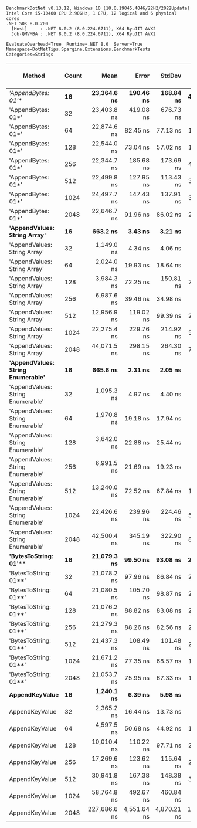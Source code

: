 ```

BenchmarkDotNet v0.13.12, Windows 10 (10.0.19045.4046/22H2/2022Update)
Intel Core i5-10400 CPU 2.90GHz, 1 CPU, 12 logical and 6 physical cores
.NET SDK 8.0.200
  [Host]     : .NET 8.0.2 (8.0.224.6711), X64 RyuJIT AVX2
  Job-QMVMBA : .NET 8.0.2 (8.0.224.6711), X64 RyuJIT AVX2

EvaluateOverhead=True  Runtime=.NET 8.0  Server=True  
Namespace=DotNetTips.Spargine.Extensions.BenchmarkTests  Categories=Strings  

```
| Method                            | Count | Mean         | Error       | StdDev      | StdErr      | Median       | Min          | Q1           | Q3           | Max          | Op/s        | CI99.9% Margin | Iterations | Kurtosis | MValue | Skewness | Rank | LogicalGroup | Baseline | Gen0   | Code Size | Completed Work Items | Lock Contentions | Exceptions | Gen1   | Gen2   | Allocated |
|---------------------------------- |------ |-------------:|------------:|------------:|------------:|-------------:|-------------:|-------------:|-------------:|-------------:|------------:|---------------:|-----------:|---------:|-------:|---------:|-----:|------------- |--------- |-------:|----------:|---------------------:|-----------------:|-----------:|-------:|-------:|----------:|
| **&#39;AppendBytes: 01*&#39;**                | **16**    |  **23,364.6 ns** |   **190.46 ns** |   **168.84 ns** |    **45.12 ns** |  **23,324.8 ns** |  **23,152.5 ns** |  **23,251.9 ns** |  **23,495.2 ns** |  **23,704.5 ns** |    **42,799.7** |     **190.459 ns** |      **14.00** |    **1.867** |  **2.000** |   **0.4576** |   **18** | *****            | **No**       | **0.4883** |     **831 B** |                    **-** |                **-** |          **-** |      **-** |      **-** |  **44.66 KB** |
| &#39;AppendBytes: 01*&#39;                | 32    |  23,403.8 ns |   419.08 ns |   676.73 ns |   116.06 ns |  23,440.6 ns |  22,400.6 ns |  22,726.9 ns |  23,714.3 ns |  24,633.1 ns |    42,728.0 |     419.078 ns |      34.00 |    1.938 |  2.000 |   0.2250 |   18 | *            | No       | 0.4883 |     831 B |                    - |                - |          - |      - |      - |  44.66 KB |
| &#39;AppendBytes: 01*&#39;                | 64    |  22,874.6 ns |    82.45 ns |    77.13 ns |    19.91 ns |  22,859.8 ns |  22,748.0 ns |  22,813.6 ns |  22,942.8 ns |  22,990.7 ns |    43,716.6 |      82.455 ns |      15.00 |    1.416 |  2.000 |   0.0241 |   17 | *            | No       | 0.4883 |     831 B |                    - |                - |          - |      - |      - |  44.66 KB |
| &#39;AppendBytes: 01*&#39;                | 128   |  22,544.0 ns |    73.04 ns |    57.02 ns |    16.46 ns |  22,539.5 ns |  22,471.2 ns |  22,497.5 ns |  22,603.4 ns |  22,630.2 ns |    44,357.7 |      73.039 ns |      12.00 |    1.298 |  2.000 |   0.1934 |   17 | *            | No       | 0.4883 |     831 B |                    - |                - |          - |      - |      - |  44.66 KB |
| &#39;AppendBytes: 01*&#39;                | 256   |  22,344.7 ns |   185.68 ns |   173.69 ns |    44.85 ns |  22,248.6 ns |  22,160.2 ns |  22,199.9 ns |  22,471.3 ns |  22,671.1 ns |    44,753.3 |     185.685 ns |      15.00 |    1.633 |  2.000 |   0.5057 |   17 | *            | No       | 0.4883 |     831 B |                    - |                - |          - |      - |      - |  44.66 KB |
| &#39;AppendBytes: 01*&#39;                | 512   |  22,499.8 ns |   127.95 ns |   113.43 ns |    30.31 ns |  22,492.1 ns |  22,364.1 ns |  22,408.9 ns |  22,559.9 ns |  22,726.6 ns |    44,444.7 |     127.952 ns |      14.00 |    1.942 |  2.000 |   0.5283 |   17 | *            | No       | 0.4883 |     831 B |                    - |                - |          - |      - |      - |  44.66 KB |
| &#39;AppendBytes: 01*&#39;                | 1024  |  24,497.7 ns |   147.43 ns |   137.91 ns |    35.61 ns |  24,495.3 ns |  24,321.0 ns |  24,385.3 ns |  24,585.4 ns |  24,820.0 ns |    40,820.2 |     147.431 ns |      15.00 |    2.620 |  2.000 |   0.6619 |   19 | *            | No       | 0.4883 |     831 B |                    - |                - |          - |      - |      - |  44.66 KB |
| &#39;AppendBytes: 01*&#39;                | 2048  |  22,646.7 ns |    91.96 ns |    86.02 ns |    22.21 ns |  22,643.7 ns |  22,499.7 ns |  22,592.7 ns |  22,693.6 ns |  22,806.9 ns |    44,156.6 |      91.964 ns |      15.00 |    2.148 |  2.000 |   0.1767 |   17 | *            | No       | 0.4883 |     831 B |                    - |                - |          - |      - |      - |  44.66 KB |
| **&#39;AppendValues: String Array&#39;**      | **16**    |     **663.2 ns** |     **3.43 ns** |     **3.21 ns** |     **0.83 ns** |     **664.4 ns** |     **657.4 ns** |     **660.5 ns** |     **665.5 ns** |     **667.9 ns** | **1,507,731.7** |       **3.428 ns** |      **15.00** |    **1.597** |  **2.000** |  **-0.3090** |    **1** | *****            | **No**       | **0.0238** |     **806 B** |                    **-** |                **-** |          **-** |      **-** |      **-** |   **2.14 KB** |
| &#39;AppendValues: String Array&#39;      | 32    |   1,149.0 ns |     4.34 ns |     4.06 ns |     1.05 ns |   1,149.4 ns |   1,142.5 ns |   1,145.9 ns |   1,152.8 ns |   1,154.5 ns |   870,310.9 |       4.342 ns |      15.00 |    1.455 |  2.000 |  -0.1819 |    3 | *            | No       | 0.0401 |     806 B |                    - |                - |          - |      - |      - |   3.74 KB |
| &#39;AppendValues: String Array&#39;      | 64    |   2,024.0 ns |    19.93 ns |    18.64 ns |     4.81 ns |   2,018.5 ns |   2,001.4 ns |   2,009.3 ns |   2,041.3 ns |   2,056.6 ns |   494,080.9 |      19.932 ns |      15.00 |    1.566 |  2.000 |   0.3365 |    6 | *            | No       | 0.0763 |     806 B |                    - |                - |          - |      - |      - |   6.88 KB |
| &#39;AppendValues: String Array&#39;      | 128   |   3,984.3 ns |    72.25 ns |   150.81 ns |    20.72 ns |   3,927.2 ns |   3,838.7 ns |   3,888.1 ns |   4,001.8 ns |   4,545.6 ns |   250,986.3 |      72.250 ns |      53.00 |    6.773 |  2.000 |   1.9771 |    9 | *            | No       | 0.1450 |     806 B |                    - |                - |          - |      - |      - |  13.07 KB |
| &#39;AppendValues: String Array&#39;      | 256   |   6,987.6 ns |    39.46 ns |    34.98 ns |     9.35 ns |   6,980.8 ns |   6,924.5 ns |   6,968.2 ns |   7,002.6 ns |   7,066.1 ns |   143,111.6 |      39.457 ns |      14.00 |    2.827 |  2.000 |   0.4177 |   11 | *            | No       | 0.2899 |     806 B |                    - |                - |          - |      - |      - |  25.39 KB |
| &#39;AppendValues: String Array&#39;      | 512   |  12,956.9 ns |   119.02 ns |    99.39 ns |    27.56 ns |  12,964.9 ns |  12,826.8 ns |  12,877.3 ns |  12,978.7 ns |  13,167.0 ns |    77,178.7 |     119.018 ns |      13.00 |    2.259 |  2.000 |   0.4969 |   13 | *            | No       | 0.5646 |     806 B |                    - |                - |          - | 0.0305 |      - |  49.59 KB |
| &#39;AppendValues: String Array&#39;      | 1024  |  22,275.4 ns |   229.76 ns |   214.92 ns |    55.49 ns |  22,231.3 ns |  21,969.9 ns |  22,133.2 ns |  22,423.7 ns |  22,615.9 ns |    44,892.6 |     229.759 ns |      15.00 |    1.690 |  2.000 |   0.2223 |   17 | *            | No       | 0.9155 |     806 B |                    - |                - |          - | 0.0610 |      - |  82.28 KB |
| &#39;AppendValues: String Array&#39;      | 2048  |  44,071.5 ns |   298.15 ns |   264.30 ns |    70.64 ns |  44,088.8 ns |  43,462.8 ns |  43,891.9 ns |  44,211.7 ns |  44,403.4 ns |    22,690.4 |     298.153 ns |      14.00 |    2.645 |  2.000 |  -0.5826 |   22 | *            | No       | 1.6479 |     806 B |                    - |                - |          - | 0.1831 |      - | 147.67 KB |
| **&#39;AppendValues: String Enumerable&#39;** | **16**    |     **665.6 ns** |     **2.31 ns** |     **2.05 ns** |     **0.55 ns** |     **665.3 ns** |     **661.9 ns** |     **664.2 ns** |     **666.5 ns** |     **669.5 ns** | **1,502,514.7** |       **2.313 ns** |      **14.00** |    **2.306** |  **2.000** |   **0.2938** |    **1** | *****            | **No**       | **0.0238** |     **806 B** |                    **-** |                **-** |          **-** |      **-** |      **-** |   **2.14 KB** |
| &#39;AppendValues: String Enumerable&#39; | 32    |   1,095.3 ns |     4.97 ns |     4.40 ns |     1.18 ns |   1,095.8 ns |   1,088.2 ns |   1,091.4 ns |   1,098.3 ns |   1,103.6 ns |   912,980.0 |       4.966 ns |      14.00 |    1.841 |  2.000 |   0.1356 |    2 | *            | No       | 0.0420 |     806 B |                    - |                - |          - |      - |      - |   3.74 KB |
| &#39;AppendValues: String Enumerable&#39; | 64    |   1,970.8 ns |    19.18 ns |    17.94 ns |     4.63 ns |   1,975.7 ns |   1,939.9 ns |   1,959.4 ns |   1,981.1 ns |   2,007.3 ns |   507,407.4 |      19.182 ns |      15.00 |    2.164 |  2.000 |   0.1582 |    5 | *            | No       | 0.0763 |     806 B |                    - |                - |          - |      - |      - |   6.88 KB |
| &#39;AppendValues: String Enumerable&#39; | 128   |   3,642.0 ns |    22.88 ns |    25.44 ns |     5.84 ns |   3,642.1 ns |   3,601.0 ns |   3,624.7 ns |   3,660.1 ns |   3,688.1 ns |   274,576.3 |      22.884 ns |      19.00 |    1.881 |  2.000 |   0.0569 |    8 | *            | No       | 0.1450 |     806 B |                    - |                - |          - |      - |      - |  13.07 KB |
| &#39;AppendValues: String Enumerable&#39; | 256   |   6,991.5 ns |    21.69 ns |    19.23 ns |     5.14 ns |   6,994.8 ns |   6,966.1 ns |   6,974.2 ns |   6,996.3 ns |   7,027.8 ns |   143,031.5 |      21.691 ns |      14.00 |    2.094 |  2.000 |   0.4729 |   11 | *            | No       | 0.2899 |     806 B |                    - |                - |          - |      - |      - |  25.39 KB |
| &#39;AppendValues: String Enumerable&#39; | 512   |  13,240.0 ns |    72.52 ns |    67.84 ns |    17.52 ns |  13,260.6 ns |  13,135.2 ns |  13,183.4 ns |  13,283.8 ns |  13,360.0 ns |    75,528.4 |      72.521 ns |      15.00 |    1.835 |  2.000 |  -0.2584 |   14 | *            | No       | 0.5646 |     806 B |                    - |                - |          - | 0.0153 |      - |  49.59 KB |
| &#39;AppendValues: String Enumerable&#39; | 1024  |  22,426.6 ns |   239.96 ns |   224.46 ns |    57.95 ns |  22,479.6 ns |  22,056.2 ns |  22,252.5 ns |  22,627.4 ns |  22,730.3 ns |    44,589.9 |     239.958 ns |      15.00 |    1.438 |  2.000 |  -0.2083 |   17 | *            | No       | 0.9155 |     806 B |                    - |                - |          - | 0.0610 |      - |  82.28 KB |
| &#39;AppendValues: String Enumerable&#39; | 2048  |  42,500.4 ns |   345.19 ns |   322.90 ns |    83.37 ns |  42,546.5 ns |  41,974.8 ns |  42,285.6 ns |  42,686.9 ns |  43,039.7 ns |    23,529.2 |     345.194 ns |      15.00 |    1.875 |  2.000 |  -0.0487 |   21 | *            | No       | 1.6479 |     806 B |                    - |                - |          - | 0.1221 |      - | 147.67 KB |
| **&#39;BytesToString: 01**&#39;**             | **16**    |  **21,079.3 ns** |    **99.50 ns** |    **93.08 ns** |    **24.03 ns** |  **21,087.0 ns** |  **20,923.2 ns** |  **21,018.1 ns** |  **21,156.0 ns** |  **21,244.0 ns** |    **47,439.8** |      **99.505 ns** |      **15.00** |    **1.818** |  **2.000** |   **0.0754** |   **16** | *****            | **No**       | **0.3967** |     **741 B** |                    **-** |                **-** |          **-** |      **-** |      **-** |  **36.03 KB** |
| &#39;BytesToString: 01**&#39;             | 32    |  21,078.2 ns |    97.96 ns |    86.84 ns |    23.21 ns |  21,089.9 ns |  20,927.7 ns |  21,031.1 ns |  21,125.8 ns |  21,247.6 ns |    47,442.4 |      97.959 ns |      14.00 |    2.417 |  2.000 |  -0.1878 |   16 | *            | No       | 0.3967 |     741 B |                    - |                - |          - |      - |      - |  36.03 KB |
| &#39;BytesToString: 01**&#39;             | 64    |  21,080.5 ns |   105.70 ns |    98.87 ns |    25.53 ns |  21,064.9 ns |  20,953.2 ns |  21,004.5 ns |  21,136.8 ns |  21,310.7 ns |    47,437.2 |     105.695 ns |      15.00 |    2.628 |  2.000 |   0.6012 |   16 | *            | No       | 0.3967 |     741 B |                    - |                - |          - |      - |      - |  36.03 KB |
| &#39;BytesToString: 01**&#39;             | 128   |  21,076.2 ns |    88.82 ns |    83.08 ns |    21.45 ns |  21,059.8 ns |  20,943.2 ns |  21,016.1 ns |  21,141.5 ns |  21,243.6 ns |    47,446.8 |      88.820 ns |      15.00 |    1.951 |  2.000 |   0.2717 |   16 | *            | No       | 0.3967 |     741 B |                    - |                - |          - |      - |      - |  36.03 KB |
| &#39;BytesToString: 01**&#39;             | 256   |  21,279.3 ns |    88.26 ns |    82.56 ns |    21.32 ns |  21,253.4 ns |  21,166.5 ns |  21,221.9 ns |  21,338.6 ns |  21,455.6 ns |    46,994.1 |      88.263 ns |      15.00 |    2.125 |  2.000 |   0.3959 |   16 | *            | No       | 0.3967 |     741 B |                    - |                - |          - |      - |      - |  36.03 KB |
| &#39;BytesToString: 01**&#39;             | 512   |  21,437.3 ns |   108.49 ns |   101.48 ns |    26.20 ns |  21,411.8 ns |  21,310.1 ns |  21,380.2 ns |  21,496.3 ns |  21,665.9 ns |    46,647.7 |     108.490 ns |      15.00 |    2.438 |  2.000 |   0.5960 |   16 | *            | No       | 0.3967 |     741 B |                    - |                - |          - |      - |      - |  36.03 KB |
| &#39;BytesToString: 01**&#39;             | 1024  |  21,671.2 ns |    77.35 ns |    68.57 ns |    18.33 ns |  21,675.5 ns |  21,550.2 ns |  21,619.3 ns |  21,723.4 ns |  21,760.3 ns |    46,144.2 |      77.355 ns |      14.00 |    1.512 |  2.000 |  -0.1779 |   16 | *            | No       | 0.3967 |     741 B |                    - |                - |          - |      - |      - |  36.03 KB |
| &#39;BytesToString: 01**&#39;             | 2048  |  21,053.7 ns |    75.95 ns |    67.33 ns |    17.99 ns |  21,077.7 ns |  20,943.6 ns |  20,999.4 ns |  21,098.1 ns |  21,169.9 ns |    47,497.6 |      75.953 ns |      14.00 |    1.598 |  2.000 |  -0.0347 |   16 | *            | No       | 0.3967 |     741 B |                    - |                - |          - |      - |      - |  36.03 KB |
| **AppendKeyValue**                    | **16**    |   **1,240.1 ns** |     **6.39 ns** |     **5.98 ns** |     **1.54 ns** |   **1,238.8 ns** |   **1,231.4 ns** |   **1,236.1 ns** |   **1,244.4 ns** |   **1,252.6 ns** |   **806,373.6** |       **6.389 ns** |      **15.00** |    **2.142** |  **2.000** |   **0.5198** |    **4** | *****            | **No**       | **0.0401** |   **1,302 B** |                    **-** |                **-** |          **-** |      **-** |      **-** |   **3.61 KB** |
| AppendKeyValue                    | 32    |   2,365.2 ns |    16.44 ns |    13.73 ns |     3.81 ns |   2,361.2 ns |   2,343.7 ns |   2,356.7 ns |   2,378.1 ns |   2,387.2 ns |   422,790.2 |      16.443 ns |      13.00 |    1.500 |  2.000 |   0.1402 |    7 | *            | No       | 0.0725 |   1,302 B |                    - |                - |          - |      - |      - |   6.77 KB |
| AppendKeyValue                    | 64    |   4,597.5 ns |    50.68 ns |    44.92 ns |    12.01 ns |   4,592.0 ns |   4,525.1 ns |   4,569.4 ns |   4,610.8 ns |   4,681.5 ns |   217,508.5 |      50.675 ns |      14.00 |    2.270 |  2.000 |   0.5211 |   10 | *            | No       | 0.1450 |   1,302 B |                    - |                - |          - |      - |      - |  13.03 KB |
| AppendKeyValue                    | 128   |  10,010.4 ns |   110.22 ns |    97.71 ns |    26.11 ns |   9,994.0 ns |   9,858.1 ns |   9,935.2 ns |  10,097.4 ns |  10,176.8 ns |    99,896.6 |     110.220 ns |      14.00 |    1.645 |  2.000 |   0.1540 |   12 | *            | No       | 0.2899 |   1,302 B |                    - |                - |          - |      - |      - |  25.48 KB |
| AppendKeyValue                    | 256   |  17,269.6 ns |   123.62 ns |   115.64 ns |    29.86 ns |  17,266.5 ns |  17,085.8 ns |  17,176.9 ns |  17,334.2 ns |  17,490.5 ns |    57,905.2 |     123.622 ns |      15.00 |    2.019 |  2.000 |   0.3260 |   15 | *            | No       | 0.5493 |   1,302 B |                    - |                - |          - | 0.0305 |      - |  49.92 KB |
| AppendKeyValue                    | 512   |  30,941.8 ns |   167.38 ns |   148.38 ns |    39.66 ns |  30,972.8 ns |  30,552.6 ns |  30,887.0 ns |  31,006.3 ns |  31,159.6 ns |    32,318.7 |     167.381 ns |      14.00 |    4.014 |  2.000 |  -0.9438 |   20 | *            | No       | 0.9155 |   1,302 B |                    - |                - |          - | 0.0610 |      - |  83.12 KB |
| AppendKeyValue                    | 1024  |  58,764.8 ns |   492.67 ns |   460.84 ns |   118.99 ns |  58,682.9 ns |  58,139.7 ns |  58,389.4 ns |  59,004.7 ns |  59,821.0 ns |    17,017.0 |     492.671 ns |      15.00 |    2.581 |  2.000 |   0.7521 |   23 | *            | No       | 1.6479 |   1,302 B |                    - |                - |          - | 0.2441 |      - | 149.51 KB |
| AppendKeyValue                    | 2048  | 227,686.6 ns | 4,551.64 ns | 4,870.21 ns | 1,147.92 ns | 227,703.6 ns | 216,555.0 ns | 224,206.3 ns | 232,200.5 ns | 234,138.3 ns |     4,392.0 |   4,551.642 ns |      18.00 |    2.317 |  2.000 |  -0.3732 |   24 | *            | No       | 5.1270 |   1,302 B |                    - |                - |          - | 4.1504 | 3.6621 | 282.32 KB |
